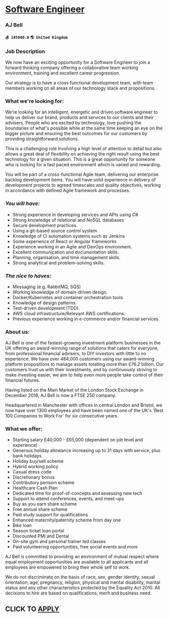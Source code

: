 # [Software Engineer](https://www.remotewlb.com/apply/software-engineer-83249)  
### AJ Bell  
#### `💰 105000.0` `🌎 United Kingdom`  

### Job Description

We now have an exciting opportunity for a Software Engineer to join a forward thinking company offering a collaborative team working environment, training and excellent career progression.

Our strategy is to have a cross functional development team, with team members working on all areas of our technology stack and propositions.

### What we're looking for:

We’re looking for an intelligent, energetic and driven software engineer to help us deliver our brand, products and services to our clients and their advisers. People who are excited by technology, love pushing the boundaries of what's possible while at the same time keeping an eye on the bigger picture and ensuring the best outcomes for our customers by providing straightforward solutions.  
  
This is a challenging role involving a high level of attention to detail but also allows a great deal of flexibility on achieving the right result using the best technology for a given situation. This is a great opportunity for someone who is looking for a fast paced environment which is varied and rewarding.  
  
You will be part of a cross-functional Agile team, delivering our enterprise backlog development items. You will have solid experience in delivery of development projects to agreed timescales and quality objectives, working in accordance with defined Agile framework and processes.

###  _You will have:_

  * Strong experience in developing services and APIs using C# 
  * Strong knowledge of relational and NoSQL databases
  * Secure development practices.
  * Using a git-based source control system.
  * Knowledge of CI automation systems such as Jenkins
  * Some experience of React or Angular frameworks
  * Experience working in an Agile and DevOps environment.
  * Excellent communication and documentation skills.
  * Planning, organisation, and time management skills.
  * Strong analytical and problem-solving skills.

###  _The nice to haves:_

  * Messaging (e.g. RabbitMQ, SQS)
  * Working knowledge of domain-driven design.
  * Docker/Kubernetes and container orchestration tools.
  * Knowledge of design patterns.
  * Test-driven development (TDD).
  * AWS cloud infrastructure/Relevant AWS certifications. 
  * Previous experience working in e-commerce and/or financial services.

### About us:

AJ Bell is one of the fastest-growing investment platform businesses in the UK offering an award-winning range of solutions that caters for everyone, from professional financial advisers, to DIY investors with little to no experience. We have over 484,000 customers using our award-winning platform propositions to manage assets totalling more than £76.2 billion. Our customers trust us with their investments, and by continuously striving to make investing easier, we aim to help even more people take control of their financial futures.

Having listed on the Main Market of the London Stock Exchange in December 2018, AJ Bell is now a FTSE 250 company.

Headquartered in Manchester with offices in central London and Bristol, we now have over 1300 employees and have been named one of the UK's 'Best 100 Companies to Work For’ for six consecutive years.

### What we offer:

  * Starting salary £40,000 - £65,000 (dependent on job level and experience)
  * Generous holiday allowance increasing up to 31 days with service, plus bank holidays
  * Holiday buy/sell scheme
  * Hybrid working policy
  * Casual dress code
  * Discretionary bonus
  * Contributory pension scheme
  * Healthcare Cash Plan
  * Dedicated time for proof-of-concepts and assessing new tech
  * Support to attend conferences, events, and meet-ups
  * Buy as you earn share scheme
  * Free annual share scheme
  * Paid study support for qualifications
  * Enhanced maternity/paternity scheme from day one
  * Bike loan
  * Season ticket loan portal
  * Discounted PMI and Dental
  * On-site gym and personal trainer led classes
  * Paid volunteering opportunities, free social events and more

AJ Bell is committed to providing an environment of mutual respect where equal employment opportunities are available to all applicants and all employees are empowered to bring their whole self to work.

We do not discriminate on the basis of race, sex, gender identity, sexual orientation, age, pregnancy, religion, physical and mental disability, marital status and any other characteristics protected by the Equality Act 2010. All decisions to hire are based on qualifications, merit and business need.

  
## CLICK TO [APPLY](https://www.remotewlb.com/apply/software-engineer-83249)


